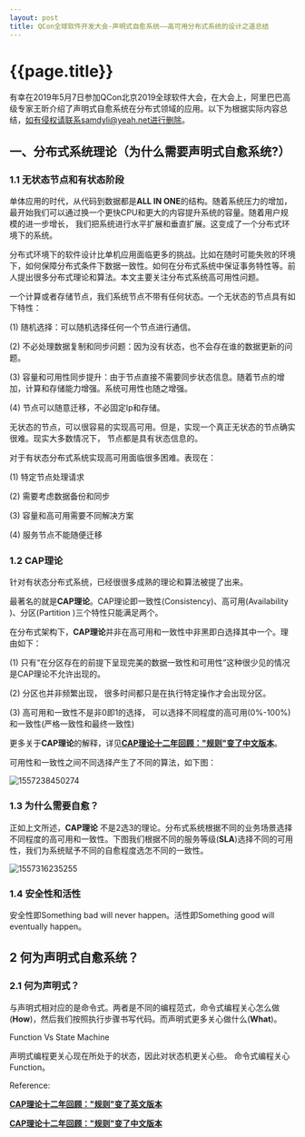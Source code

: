 ```yaml
---
layout: post
title: QCon全球软件开发大会-声明式自愈系统——高可用分布式系统的设计之道总结
---
```




# {{page.title}}

有幸在2019年5月7日参加QCon北京2019全球软件大会，在大会上，阿里巴巴高级专家王昕介绍了声明式自愈系统在分布式领域的应用。以下为根据实际内容总结，如有侵权请联系samdyli@yeah.net进行删除。 



## 一、分布式系统理论（为什么需要声明式自愈系统?）

### 1.1 无状态节点和有状态阶段

单体应用的时代，从代码到数据都是**ALL IN ONE**的结构。随着系统压力的增加， 最开始我们可以通过换一个更快CPU和更大的内容提升系统的容量。随着用户规模的进一步增长， 我们把系统进行水平扩展和垂直扩展。这变成了一个分布式环境下的系统。



分布式环境下的软件设计比单机应用面临更多的挑战。比如在随时可能失败的环境下，如何保障分布式条件下数据一致性。如何在分布式系统中保证事务特性等。前人提出很多分布式理论和算法。本文主要关注分布式系统高可用性问题。

一个计算或者存储节点，我们系统节点不带有任何状态。一个无状态的节点具有如下特性：

(1) 随机选择：可以随机选择任何一个节点进行通信。

(2) 不必处理数据复制和同步问题：因为没有状态，也不会存在谁的数据更新的问题。

(3) 容量和可用性同步提升：由于节点直接不需要同步状态信息。随着节点的增加，计算和存储能力增强。系统可用性也随之增强。

(4) 节点可以随意迁移，不必固定Ip和存储。

无状态的节点，可以很容易的实现高可用。但是，实现一个真正无状态的节点确实很难。现实大多数情况下， 节点都是具有状态信息的。

对于有状态分布式系统实现高可用面临很多困难。表现在：

(1) 特定节点处理请求

(2) 需要考虑数据备份和同步

(3) 容量和高可用需要不同解决方案

(4) 服务节点不能随便迁移

### 1.2 CAP理论

针对有状态分布式系统，已经很很多成熟的理论和算法被提了出来。

最著名的就是**CAP理论**。CAP理论即一致性(Consistency)、高可用(Availability )、分区(Partition )三个特性只能满足两个。

在分布式架构下，**CAP理论**并非在高可用和一致性中非黑即白选择其中一个。理由如下：

(1) 只有“在分区存在的前提下呈现完美的数据一致性和可用性”这种很少见的情况是CAP理论不允许出现的。

(2) 分区也并非频繁出现， 很多时间都只是在执行特定操作才会出现分区。

(3) 高可用和一致性不是非0即1的选择， 可以选择不同程度的高可用(0%-100%)和一致性(严格一致性和最终一致性)

更多关于**CAP理论**的解释，详见[**CAP理论十二年回顾："规则"变了中文版本**](<https://cloud.tencent.com/developer/article/1033206>)。

可用性和一致性之间不同选择产生了不同的算法，如下图：

![1557238450274](C:\Users\gexch\AppData\Roaming\Typora\typora-user-images\1557238450274.png)



### 1.3 为什么需要自愈？
正如上文所述，**CAP理论** 不是2选3的理论。分布式系统根据不同的业务场景选择不同程度的高可用和一致性。下图我们根据不同的服务等级(**SLA**)选择不同的可用性，我们为系统赋予不同的自愈程度选怎不同的一致性。

![1557316235255](C:\Users\gexch\AppData\Roaming\Typora\typora-user-images\1557316235255.png)

### 1.4 安全性和活性
安全性即Something bad will never happen。活性即Something good will eventually happen。

## 2 何为声明式自愈系统？

### 2.1 何为声明式？
与声明式相对应的是命令式。两者是不同的编程范式，命令式编程关心怎么做(**How**)，然后我们按照执行步骤书写代码。而声明式更多关心做什么(**What**)。

Function Vs State Machine

声明式编程更关心现在所处于的状态，因此对状态机更关心些。 命令式编程关心Function。











Reference:

[**CAP理论十二年回顾："规则"变了英文版本**](<https://www.infoq.com/articles/cap-twelve-years-later-how-the-rules-have-changed>)

[**CAP理论十二年回顾："规则"变了中文版本**](<https://cloud.tencent.com/developer/article/1033206>)



